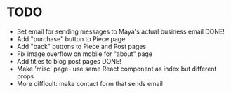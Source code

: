 # TODO
- Set email for sending messages to Maya's actual business email           DONE!
- Add "purchase" button to Piece page
- Add "back" buttons to Piece and Post pages
- Fix image overflow on mobile for "about" page
- Add titles to blog post pages                                            DONE!
- Make 'misc' page- use same React component as index but different props
- More difficult: make contact form that sends email
